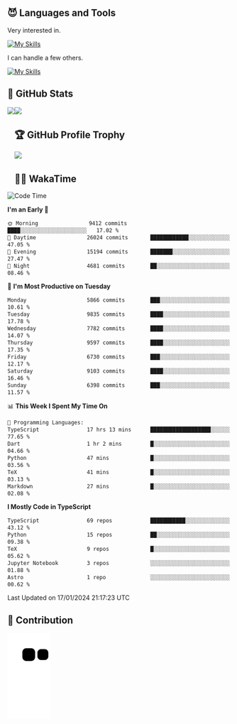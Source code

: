 <!-- # Hi there <img width="35" src="https://user-images.githubusercontent.com/50891407/148686885-0fefeb76-4cf6-473a-9e3e-889ce5513450.gif" /> I'm Yuta Ohira -->

<!-- ![alesion30](https://github.com/Alesion30/Alesion30/assets/50891407/5814fd76-9743-4cf8-89ff-b2be2fd49fb6) -->


<!--
[![Likes](https://badgen.org/img/zenn/alesion/likes?style=for-the-badge)](https://zenn.dev/alesion)
[![Followers](https://badgen.org/img/zenn/alesion/followers?style=for-the-badge)](https://zenn.dev/alesion)
[![Articles](https://badgen.org/img/zenn/alesion/articles?style=for-the-badge)](https://zenn.dev/alesion)
[![Books](https://badgen.org/img/zenn/alesion/books?style=for-the-badge)](https://zenn.dev/alesion?tab=books)
[![Scraps](https://badgen.org/img/zenn/alesion/scraps?style=for-the-badge)](https://zenn.dev/alesion?tab=scraps)

[![Contributions](https://badgen.org/img/qiita/alesion30/contributions?style=for-the-badge)](https://qiita.com/alesion30)
[![Followers](https://badgen.org/img/qiita/alesion30/followers?style=for-the-badge)](https://qiita.com/alesion30)
[![Articles](https://badgen.org/img/qiita/alesion30/articles?style=for-the-badge)](https://qiita.com/alesion30)
-->

<!-- <p align="left"> -->
  <!-- GitHub -->
<!--   <a href="https://github.com/alesion30/alesion30/">
    <img src="https://komarev.com/ghpvc/?username=alesion30" alt="alesion30" />
  </a>
  <a href="https://github.com/alesion30">
    <img height="20" src="https://img.shields.io/github/followers/alesion30?label=follow&logo=github&style=flat" />
  </a> -->
  <!-- Zenn -->
<!--   <a href="https://zenn.dev/alesion">
    <img src="https://zenn.badge.nikaera.com/s/alesion/likes?style=flat" alt="alesion likes" />
  </a>
  <a href="https://zenn.dev/alesion/articles">
    <img src="https://zenn.badge.nikaera.com/s/alesion/articles?style=flat" alt="alesion articles" />
  </a>
  <a href="https://zenn.dev/alesion/followers">
    <img src="https://zenn.badge.nikaera.com/s/alesion/followers?style=flat" alt="alesion followers" />
  </a>
  <a href="https://zenn.dev/alesion/books">
    <img src="https://zenn.badge.nikaera.com/s/alesion/books?style=flat" alt="alesion books" />
  </a>
  <a href="https://zenn.dev/alesion/scraps">
    <img src="https://zenn.badge.nikaera.com/s/alesion/scraps?style=flat" alt="alesion scraps" />
  </a> -->
  <!-- qiita -->
<!--   <a href="http://qiita.com/Alesion30">
    <img height="20" src="https://qiita-badge.apiapi.app/s/Alesion30/posts.svg" />
  </a>
    <img height="20" src="https://qiita-badge.apiapi.app/s/Alesion30/contributions.svg" />
  </a> -->
<!-- </p> -->

## 😈 Languages and Tools

Very interested in.

[![My Skills](https://skillicons.dev/icons?i=react,nextjs,typescript,flutter,firebase)](https://skillicons.dev)

I can handle a few others.

[![My Skills](https://skillicons.dev/icons?i=javascript,vue,nuxt,redux,electron,express,nodejs,deno,dart,python,flask,php,laravel,wordpress,go,rust,html,css,sass,tailwind,bootstrap,webpack,supabase,aws,dynamodb,mysql,figma,xd,vscode,latex)](https://skillicons.dev)

## 💎 GitHub Stats

<div>
  <img height="170" align="left" src="https://github-readme-stats.vercel.app/api?username=Alesion30&count_private=true&show_icons=true&title_color=81A1C1&text_color=ECEFF4&bg_color=2E3440&icon_color=D8DEE9&border_radius=10" />
  <img height="170" src="https://github-readme-stats.vercel.app/api/top-langs/?username=Alesion30&langs_count=8&layout=compact&title_color=81A1C1&text_color=ECEFF4&bg_color=2E3440&icon_color=D8DEE9&border_radius=10" />
</div>


## 🏆 GitHub Profile Trophy

<img width="800" src="https://github-profile-trophy.vercel.app/?username=Alesion30&theme=nord&no-frame=true"/>


## 🧑‍💻 WakaTime

<!--START_SECTION:waka-->
![Code Time](http://img.shields.io/badge/Code%20Time-2%2C949%20hrs%2033%20mins-blue)

**I'm an Early 🐤** 

```text
🌞 Morning                9412 commits        ████░░░░░░░░░░░░░░░░░░░░░   17.02 % 
🌆 Daytime                26024 commits       ████████████░░░░░░░░░░░░░   47.05 % 
🌃 Evening                15194 commits       ███████░░░░░░░░░░░░░░░░░░   27.47 % 
🌙 Night                  4681 commits        ██░░░░░░░░░░░░░░░░░░░░░░░   08.46 % 
```
📅 **I'm Most Productive on Tuesday** 

```text
Monday                   5866 commits        ███░░░░░░░░░░░░░░░░░░░░░░   10.61 % 
Tuesday                  9835 commits        ████░░░░░░░░░░░░░░░░░░░░░   17.78 % 
Wednesday                7782 commits        ████░░░░░░░░░░░░░░░░░░░░░   14.07 % 
Thursday                 9597 commits        ████░░░░░░░░░░░░░░░░░░░░░   17.35 % 
Friday                   6730 commits        ███░░░░░░░░░░░░░░░░░░░░░░   12.17 % 
Saturday                 9103 commits        ████░░░░░░░░░░░░░░░░░░░░░   16.46 % 
Sunday                   6398 commits        ███░░░░░░░░░░░░░░░░░░░░░░   11.57 % 
```


📊 **This Week I Spent My Time On** 

```text
💬 Programming Languages: 
TypeScript               17 hrs 13 mins      ███████████████████░░░░░░   77.65 % 
Dart                     1 hr 2 mins         █░░░░░░░░░░░░░░░░░░░░░░░░   04.66 % 
Python                   47 mins             █░░░░░░░░░░░░░░░░░░░░░░░░   03.56 % 
TeX                      41 mins             █░░░░░░░░░░░░░░░░░░░░░░░░   03.13 % 
Markdown                 27 mins             █░░░░░░░░░░░░░░░░░░░░░░░░   02.08 % 
```

**I Mostly Code in TypeScript** 

```text
TypeScript               69 repos            ███████████░░░░░░░░░░░░░░   43.12 % 
Python                   15 repos            ██░░░░░░░░░░░░░░░░░░░░░░░   09.38 % 
TeX                      9 repos             █░░░░░░░░░░░░░░░░░░░░░░░░   05.62 % 
Jupyter Notebook         3 repos             ░░░░░░░░░░░░░░░░░░░░░░░░░   01.88 % 
Astro                    1 repo              ░░░░░░░░░░░░░░░░░░░░░░░░░   00.62 % 
```




 Last Updated on 17/01/2024 21:17:23 UTC
<!--END_SECTION:waka-->


## 🐍 Contribution

<img src="https://github.com/Alesion30/Alesion30/blob/output/github-contribution-grid-snake.svg" alt="GitHub Snake dark" />

